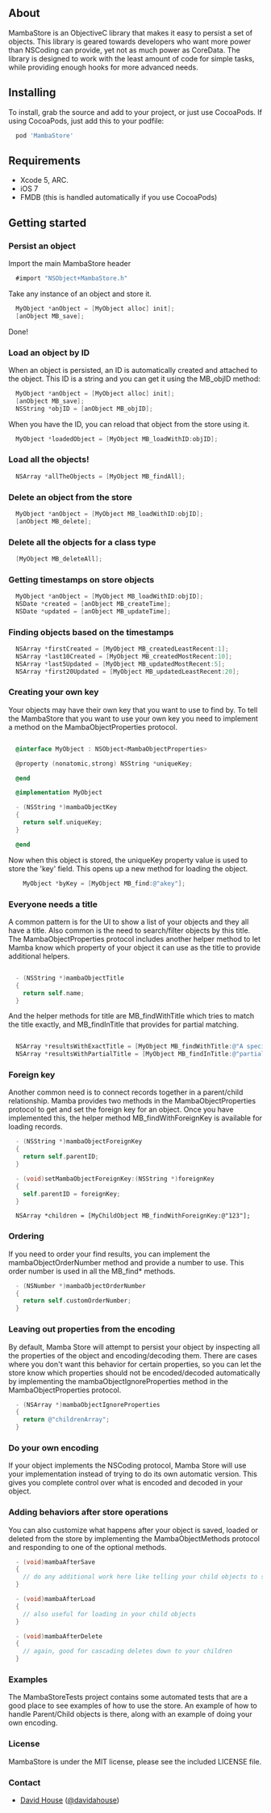 ## About

MambaStore is an ObjectiveC library that makes it easy to persist a set of objects. This
library is geared towards developers who want more power than NSCoding can provide, yet
not as much power as CoreData. The library is designed to work with the least amount of code
for simple tasks, while providing enough hooks for more advanced needs.

## Installing

To install, grab the source and add to your project, or just use CocoaPods. If using CocoaPods,
just add this to your podfile:

```ruby
  pod 'MambaStore'
```

## Requirements

- Xcode 5, ARC.
- iOS 7
- FMDB (this is handled automatically if you use CocoaPods)

## Getting started

### Persist an object

Import the main MambaStore header

```objectivec
  #import "NSObject+MambaStore.h"
```

Take any instance of an object and store it.

```objectivec
  MyObject *anObject = [MyObject alloc] init];
  [anObject MB_save];
```

Done!

### Load an object by ID

When an object is persisted, an ID is automatically created and attached
to the object. This ID is a string and you can get it using the MB_objID method:

```objectivec
  MyObject *anObject = [MyObject alloc] init];
  [anObject MB_save];
  NSString *objID = [anObject MB_objID];
```

When you have the ID, you can reload that object from the store using it.

```objectivec
  MyObject *loadedObject = [MyObject MB_loadWithID:objID];
```

### Load all the objects!

```objectivec
  NSArray *allTheObjects = [MyObject MB_findAll];
```

### Delete an object from the store

```objectivec
  MyObject *anObject = [MyObject MB_loadWithID:objID];
  [anObject MB_delete];
```

### Delete all the objects for a class type

```objectivec
  [MyObject MB_deleteAll];
```

### Getting timestamps on store objects

```objectivec
  MyObject *anObject = [MyObject MB_loadWithID:objID];
  NSDate *created = [anObject MB_createTime];
  NSDate *updated = [anObject MB_updateTime];
```

### Finding objects based on the timestamps

```objectivec
  NSArray *firstCreated = [MyObject MB_createdLeastRecent:1];
  NSArray *last10Created = [MyObject MB_createdMostRecent:10];
  NSArray *last5Updated = [MyObject MB_updatedMostRecent:5];
  NSArray *first20Updated = [MyObject MB_updatedLeastRecent:20];
```

### Creating your own key

Your objects may have their own key that you want to use to find by.
To tell the MambaStore that you want to use your own key you need to
implement a method on the MambaObjectProperties protocol.

```objectivec

  @interface MyObject : NSObject<MambaObjectProperties>

  @property (nonatomic,strong) NSString *uniqueKey;

  @end

  @implementation MyObject

  - (NSString *)mambaObjectKey
  {
    return self.uniqueKey;
  }

  @end

```

Now when this object is stored, the uniqueKey property value is used to store the
'key' field. This opens up a new method for loading the object.

```objectivec
    MyObject *byKey = [MyObject MB_find:@"akey"];
```

### Everyone needs a title

A common pattern is for the UI to show a list of your objects and they all have a title. Also
common is the need to search/filter objects by this title. The MambaObjectProperties protocol
includes another helper method to let Mamba know which property of your object it can use
as the title to provide additional helpers.

```objectivec

  - (NSString *)mambaObjectTitle
  {
    return self.name;
  }
```

And the helper methods for title are MB_findWithTitle which tries to match the title exactly,
and MB_findInTitle that provides for partial matching.

```objectivec

  NSArray *resultsWithExactTitle = [MyObject MB_findWithTitle:@"A specific title"];
  NSArray *resultsWithPartialTitle = [MyObject MB_findInTitle:@"partial"];

```

### Foreign key

Another common need is to connect records together in a parent/child relationship. Mamba provides two methods
in the MambaObjectProperties protocol to get and set the foreign key for an object. Once you have implemented
this, the helper method MB_findWithForeignKey is available for loading records.

```objectivec
  - (NSString *)mambaObjectForeignKey
  {
    return self.parentID;
  }

  - (void)setMambaObjectForeignKey:(NSString *)foreignKey
  {
    self.parentID = foreignKey;
  }
```

```
  NSArray *children = [MyChildObject MB_findWithForeignKey:@"123"];
```

### Ordering

If you need to order your find results, you can implement the mambaObjectOrderNumber method and provide
a number to use. This order number is used in all the MB_find* methods.

```objectivec
  - (NSNumber *)mambaObjectOrderNumber
  {
    return self.customOrderNumber;
  }
```

### Leaving out properties from the encoding

By default, Mamba Store will attempt to persist your object by inspecting all the properties of the object and
encoding/decoding them. There are cases where you don't want this behavior for certain properties, so you can
let the store know which properties should not be encoded/decoded automatically by implementing the
mambaObjectIgnoreProperties method in the MambaObjectProperties protocol.

```objectivec
  - (NSArray *)mambaObjectIgnoreProperties
  {
    return @"childrenArray";
  }
```

### Do your own encoding

If your object implements the NSCoding protocol, Mamba Store will use your implementation instead of trying
to do its own automatic version. This gives you complete control over what is encoded and decoded in your
object.

### Adding behaviors after store operations

You can also customize what happens after your object is saved, loaded or deleted from the store by implementing
the MambaObjectMethods protocol and responding to one of the optional methods.

```objectivec
  - (void)mambaAfterSave
  {
    // do any additional work here like telling your child objects to save themselves.
  }

  - (void)mambaAfterLoad
  {
    // also useful for loading in your child objects
  }

  - (void)mambaAfterDelete
  {
    // again, good for cascading deletes down to your children
  }
```

### Examples

The MambaStoreTests project contains some automated tests that are a good place to see examples of how
to use the store. An example of how to handle Parent/Child objects is there, along with an example of
doing your own encoding.

### License

MambaStore is under the MIT license, please see the included LICENSE file.

### Contact

- [David House](http://github.com/davidahouse) ([@davidahouse](https://twitter.com/davidahouse))
